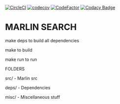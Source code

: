 [![CircleCI](https://circleci.com/gh/marlinsearch/marlin.svg?style=shield)](https://circleci.com/gh/marlinsearch/marlin) [![codecov](https://codecov.io/gh/marlinsearch/marlin/branch/master/graph/badge.svg)](https://codecov.io/gh/marlinsearch/marlin)
[![CodeFactor](https://www.codefactor.io/repository/github/marlinsearch/marlin/badge)](https://www.codefactor.io/repository/github/marlinsearch/marlin)
[![Codacy Badge](https://api.codacy.com/project/badge/Grade/ffd0f5d5fab84041acd82f26b2d7e35f)](https://app.codacy.com/app/marlindev/marlin?utm_source=github.com&utm_medium=referral&utm_content=marlinsearch/marlin&utm_campaign=Badge_Grade_Dashboard)

# MARLIN SEARCH
make deps to build all dependencies

make to build

make run to run


FOLDERS

src/ - Marlin src

deps/ - Dependencies

misc/ - Miscellaneous stuff
